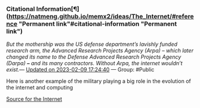 ### Citational Information[¶](https://natmeng.github.io/memx2/ideas/The_Internet/#reference "Permanent link"#citational-information "Permanent link")



*But the mothership was the US defense department’s lavishly funded research arm, the Advanced Research Projects Agency (Arpa) – which later changed its name to the Defense Advanced Research Projects Agency (Darpa) **–** and its many contractors. Without Arpa, the internet wouldn’t exist.*— [Updated on 2023-02-09 17:24:40](https://hyp.is/i40WmKjIEe2u6zdsZnIg-g/www.theguardian.com/technology/2016/jul/15/how-the-internet-was-invented-1976-arpa-kahn-cerf) — Group: #Public

Here is another example of the military playing a big role in the evolution of the internet and computing


[Source for the Internet](https://natmeng.github.io/memx2/sources/The_Internet/)